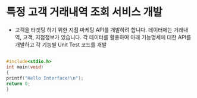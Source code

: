 # 특정 고객 거래내역 조회 서비스 개발
* 고객을 타겟팅 하기 위한 지점 마케팅 API를 개발하려 합니다. 데이터에는 거래내역, 고객, 지점정보가 있습니다. 각 데이터를 활용하여 아래 기능명세에 대한 API를 개발하고 각 기능별 Unit Test 코드를 개발

##

  

```c
#include<stdio.h>
int main(void)
{
printf("Hello Interface!\n");
return 0;
}
```